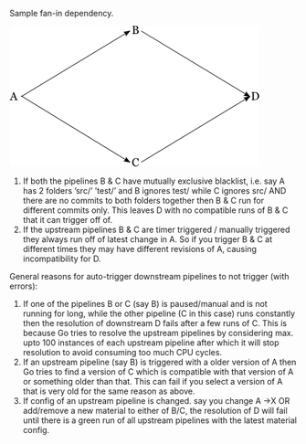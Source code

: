 Sample fan-in dependency.

![Sample fan-in dependency](images/fan_in_base_scenario.png)

1. If both the pipelines B & C have mutually exclusive blacklist, i.e. say A has 2 folders ’src/’ ’test/’ and B ignores test/ while C ignores src/ AND there are no commits to both folders together then B & C run for different commits only. This leaves D with no compatible runs of B & C that it can trigger off of.
2. If the upstream pipelines B & C are timer triggered / manually triggered they always run off of latest change in A. So if you trigger B & C at different times they may have different revisions of A, causing incompatibility for D.

General reasons for auto-trigger downstream pipelines to not trigger (with errors):

1. If one of the pipelines B or C (say B) is paused/manual and is not running for long, while the other pipeline (C in this case) runs constantly then the resolution of downstream D fails after a few runs of C. This is because Go tries to resolve the upstream pipelines by considering max. upto 100 instances of each upstream pipeline after which it will stop resolution to avoid consuming too much CPU cycles.
2. If an upstream pipeline (say B) is triggered with a older version of A then Go tries to find a version of C which is compatible with that version of A or something older than that. This can fail if you select a version of A that is very old for the same reason as above.
3. If config of an upstream pipeline is changed. say you change A ->X OR add/remove a new material to either of B/C, the resolution of D will fail until there is a green run of all upstream pipelines with the latest material config.
